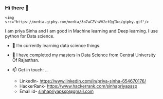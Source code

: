 ### Hi there 👋
    <img src="https://media.giphy.com/media/3o7aCZVnVV2efQgIko/giphy.gif"/>

I am priya Sinha and I am good in Machine learning and Deep learning. I use python for Data science.

- 🔭 I’m currently learning data science things.
- 🌱 I have completed my masters in Data Science from Central University Of Rajasthan.


- 📫 Get in touch: ...
    - LinkedIn- https://www.linkedin.com/in/priya-sinha-654670176/
    - HackerRank- https://www.hackerrank.com/sinhapriyapssp
    - Email id- sinhapriyapssp@gmail.com





<!--
**Oprishri/Oprishri** is a ✨ _special_ ✨ repository because its `README.md` (this file) appears on your GitHub profile.
